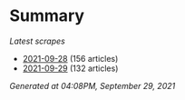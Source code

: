 # Summary
*Latest scrapes*
* [2021-09-28](https://github.com/nuuuwan/news_lk/blob/data/news_lk.2021-09-28.json) (156 articles)
* [2021-09-29](https://github.com/nuuuwan/news_lk/blob/data/news_lk.2021-09-29.json) (132 articles)

*Generated at 04:08PM, September 29, 2021*